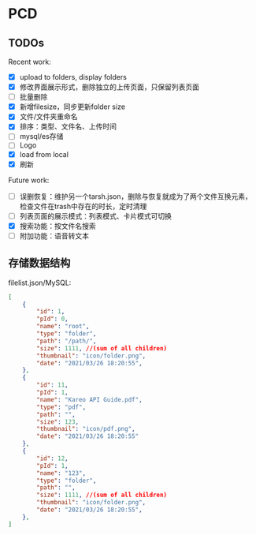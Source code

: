 # PCD

## TODOs

Recent work:

- [x] upload to folders, display folders
- [x] 修改界面展示形式，删除独立的上传页面，只保留列表页面
- [ ] 批量删除
- [x] 新增filesize，同步更新folder size
- [x] 文件/文件夹重命名
- [x] 排序：类型、文件名、上传时间
- [ ] mysql/es存储
- [ ] Logo
- [x] load from local
- [x] 刷新

Future work:

- [ ] 误删恢复：维护另一个tarsh.json，删除与恢复就成为了两个文件互换元素，检查文件在trash中存在的时长，定时清理
- [ ] 列表页面的展示模式：列表模式、卡片模式可切换
- [x] 搜索功能：按文件名搜索
- [ ] 附加功能：语音转文本

## 存储数据结构

filelist.json/MySQL:

```json
[
    {
        "id": 1,
        "pId": 0,
        "name": "root",
        "type": "folder",
        "path": "/path/",
        "size": 1111, //(sum of all children)
        "thumbnail": "icon/folder.png",
        "date": "2021/03/26 18:20:55",
    },
    {
        "id": 11,
        "pId": 1,
        "name": "Kareo API Guide.pdf",
        "type": "pdf",
        "path": "",
        "size": 123,
        "thumbnail": "icon/pdf.png",
        "date": "2021/03/26 18:20:55"
    },
    {
        "id": 12,
        "pId": 1,
        "name": "123",
        "type": "folder",
        "path": "",
        "size": 1111, //(sum of all children)
        "thumbnail": "icon/folder.png",
        "date": "2021/03/26 18:20:55",
    },
]
```

